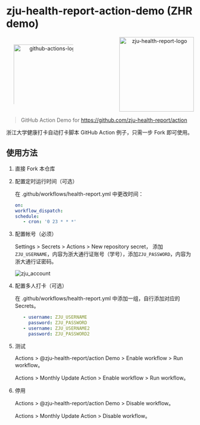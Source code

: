 # zju-health-report-action-demo (ZHR demo)

<p align="center" style="display: flex; justify-content: space-between; align-items: center;">
<img src="https://github.githubassets.com/images/modules/site/features/actions-icon-actions.svg" alt="github-actions-logo" height="200" style="padding: 20px 20px 20px; display: inline-block; box-sizing: border-box;"></img>
<img src="https://user-images.githubusercontent.com/102473739/160546748-52ccc565-fc6c-4833-b710-494aacbad18e.png" alt="zju-health-report-logo" height="200"></img>
</p>

> GitHub Action Demo for https://github.com/zju-health-report/action

浙江大学健康打卡自动打卡脚本  GitHub Action 例子，只需一步 Fork 即可使用。

## 使用方法

1. 直接 Fork 本仓库

2. 配置定时运行时间（可选）

   在 .github/workflows/health-report.yml 中更改时间：

   ```yml
   on:
   workflow_dispatch:
   schedule:
      - cron: '0 23 * * *'
   ```

3. 配置帐号（必须）

   Settings > Secrets > Actions > New repository secret， 添加 `ZJU_USERNAME`，内容为浙大通行证账号（学号），添加`ZJU_PASSWORD`，内容为浙大通行证密码。

   ![zju_account](https://user-images.githubusercontent.com/24741764/161693671-3659a9d5-aafa-4140-a277-1aa3e6373e48.png)

4. 配置多人打卡（可选）

   在 .github/workflows/health-report.yml 中添加一组，自行添加对应的Secrets。

   ```yml
      - username: ZJU_USERNAME
        password: ZJU_PASSWORD
      - username: ZJU_USERNAME2
        password: ZJU_PASSWORD2
   ```

5. 测试

   Actions > @zju-health-report/action Demo > Enable workflow > Run workflow。

   Actions > Monthly Update Action > Enable workflow > Run workflow。

6. 停用

   Actions > @zju-health-report/action Demo > Disable workflow。

   Actions > Monthly Update Action > Disable workflow。
